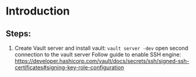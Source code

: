 # Introduction

## Steps:

1. Create Vault server and install vault:
`vault server -dev`
open second connection to the vault server
Follow guide to enable SSH engine:
https://developer.hashicorp.com/vault/docs/secrets/ssh/signed-ssh-certificates#signing-key-role-configuration
